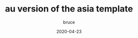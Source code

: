 ---
path : "/acyasia/int"
title :  "au version of the asia template"
date: "2020-04-23"
author : "bruce"
lang: "cn"
thumbnail : "url of the image"
cnContent : "这是 国际 asia 站中文的文献"
enContent : "this is content for int of site asia "

---